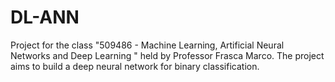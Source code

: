 # DL-ANN
Project for the class "509486 - Machine Learning, Artificial Neural Networks and Deep Learning " held by Professor Frasca Marco. The project aims to build a deep neural network for binary classification.
